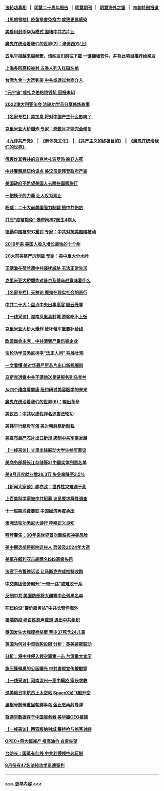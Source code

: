 #### [法轮功真相](https://github.com/gfw-breaker/truth/blob/master/README.md?t=0) &nbsp;&nbsp;|&nbsp;&nbsp; [明慧二十周年报告](https://github.com/gfw-breaker/mh-reports/blob/master/README.md?t=0) &nbsp;&nbsp;|&nbsp;&nbsp;[明慧期刊](https://github.com/gfw-breaker/mh-qikan) &nbsp;&nbsp;|&nbsp;&nbsp; [明慧海外之窗](https://github.com/gfw-breaker/mh-news/blob/master/README.md?t=0) &nbsp;&nbsp;|&nbsp;&nbsp; [神韵特别报道](https://github.com/gfw-breaker/mh-news/blob/master/shenyun.md?t=0)
#### [【思想领袖】疫苗损害免疫力 或致更易感染](../pages/nf4514/n13821090.md?t=10101251) 
#### [美启用封杀华为模式 围堵中共芯片业](../pages/nf4514/n13841949.md?t=10101251) 
#### [魔鬼在统治着我们的世界(7)：渗透西方(上)](../pages/nf4514/n10426013.md?t=10101251) 
#### 五毛举报越来越频繁，请网友们前往下载 [一键翻墙软件](https://github.com/gfw-breaker/ssr-accounts)，并将此项目推荐给亲友
#### [上海多所高校被封 五类人列入红码名单](../pages/nf4514/n13841848.md?t=10101251) 
#### [台湾九合一大选到来 中共或透过台商介入](../pages/nf4514/n13841851.md?t=10101251) 
#### [“元宇宙”成扎克伯格烧钱坑 回报未知](../pages/nf4514/n13841576.md?t=10101251) 
#### [2022澳大利亚法会 法轮功学员分享修炼故事](../pages/nf4514/n13841757.md?t=10101251) 
#### [【名家专栏】美加息 将对中国产生什么影响？](../pages/nf4514/n13841817.md?t=10101251) 
#### [克里米亚大桥爆炸 专家：恐数月才能完全修复](../pages/nf4514/n13841930.md?t=10101251) 
#### [《九评共产党》](https://github.com/begood0513/9ping.md/blob/master/README.md) &nbsp;|&nbsp; [《解体党文化》](../../../../jtdwh.md/blob/master/README.md)  &nbsp;|&nbsp; [《共产主义的终极目的》](../../../../gczydzjmd.md/blob/master/README.md) &nbsp;|&nbsp; [《魔鬼在统治我们的世界》](../../../../mgztzwmdsj.md/blob/master/README.md) 
#### [俄轰炸其吞并的乌克兰扎波罗热 逾17人死](../pages/nf4514/n13841787.md?t=10101251) 
#### [中共警察局纽约设点 美议员促拜登政府严查](../pages/nf4514/n13841856.md?t=10101251) 
#### [美国政府不希望美国人去哪些国家旅行](../pages/nf4514/n13837562.md?t=10101251) 
#### [一把筷子的力量 让人叹为观止](../pages/nf4514/n13837052.md?t=10101251) 
#### [杨威：二十大前美国强力制裁 掀中共伤疤](../pages/nf4514/n13841651.md?t=10101251) 
#### [打压“疫苗豁免” 港府拘捕7医生4病人](../pages/nf4514/n13841603.md?t=10101251) 
#### [德勤中国被SEC重罚 专家：中共对抗美国陷被动](../pages/nf4514/n13841588.md?t=10101251) 
#### [2019年来 美国人收入增长最快的十个州](../pages/nf4514/n13841563.md?t=10101251) 
#### [20大前美祭严厉制裁 专家：美中重大分水岭](../pages/nf4514/n13841523.md?t=10101251) 
#### [王靖渝在荷兰遭中共骚扰威胁 无法正常生活](../pages/nf4514/n13841496.md?t=10101251) 
#### [克里米亚大桥爆炸对普京及俄乌战意味着什么](../pages/nf4514/n13841469.md?t=10101251) 
#### [【名家专栏】无神论 魔鬼在现实社会的恶行](../pages/nf4514/n13841384.md?t=10101251) 
#### [中共二十大：盘点中央出事高官 疑云笼罩](../pages/nf4514/n13841253.md?t=10101251) 
#### [【一线采访】湖南凤凰县封城 游客吃不上饭](../pages/nf4514/n13841274.md?t=10101251) 
#### [克里米亚大桥大爆炸 破坏俄军重要补给线](../pages/nf4514/n13841402.md?t=10101251) 
#### [欧盟商会主席：中共清零严重伤害企业](../pages/nf4514/n13841330.md?t=10101251) 
#### [法轮功学员悉尼排字“法正人间” 殊胜壮观](../pages/nf4514/n13841265.md?t=10101251) 
#### [一文看懂 美对华最严厉芯片出口新规细则](../pages/nf4514/n13841067.md?t=10101251) 
#### [马斯克透露中共不满他送星链服务到乌克兰](../pages/nf4514/n13841104.md?t=10101251) 
#### [从四个维度看健康 纽约研讨美容医学的未来](../pages/nf4514/n13841094.md?t=10101251) 
#### [魔鬼在统治着我们的世界(6)：输出革命](../pages/nf4514/n10421536.md?t=10101251) 
#### [美议员：中共以虚假罪名迫害法轮功](../pages/nf4514/n13841083.md?t=10101251) 
#### [美韩举行航母军演 美对朝鲜祭新制裁](../pages/nf4514/n13841080.md?t=10101251) 
#### [美宣布最严芯片出口新规 遏制中共军事发展](../pages/nf4514/n13841061.md?t=10101251) 
#### [【一线采访】甘肃出钱鼓动大学生参军惹议](../pages/nf4514/n13840895.md?t=10101251) 
#### [美商务部将长江存储等31中国实体列黑名单](../pages/nf4514/n13841004.md?t=10101251) 
#### [美9月非农就业增26.3万 失业率降至3.5%](../pages/nf4514/n13840974.md?t=10101251) 
#### [【新闻大家谈】廖亦武：世界性灾难源于此](../pages/nf4514/n13840556.md?t=10101251) 
#### [上百美科学家被中共招募 议员要求拜登调查](../pages/nf4514/n13840830.md?t=10101251) 
#### [十一假期消费暴跌 中国经济再度承压](../pages/nf4514/n13840753.md?t=10101251) 
#### [澳洲法轮功悉尼大游行 呼唤正义良知](../pages/nf4514/n13839864.md?t=10101251) 
#### [拜登警告：60年来世界首次面临核冲突风险](../pages/nf4514/n13840558.md?t=10101251) 
#### [美中期选举将影响这些人 恐波及2024年大选](../pages/nf4514/n13840244.md?t=10101251) 
#### [美军在叙利亚击毙两名ISIS高级头目](../pages/nf4514/n13840395.md?t=10101251) 
#### [法官下令暂停诉讼 让马斯克完成推特收购](../pages/nf4514/n13840344.md?t=10101251) 
#### [中交集团债务飙升“一带一路”或难脱干系](../pages/nf4514/n13840169.md?t=10101251) 
#### [反制中共 美国防部将大疆等中企列黑名单](../pages/nf4514/n13840325.md?t=10101251) 
#### [在纽约设“警侨服务站”中共长臂伸海外](../pages/nf4514/n13839851.md?t=10101251) 
#### [极端防疫 老百姓怨声载道 退出中共组织](../pages/nf4514/n13840058.md?t=10101251) 
#### [泰国发生大规模枪杀案 至少37死含24儿童](../pages/nf4514/n13840015.md?t=10101251) 
#### [英国为何对中资收购设限 分析：英美紧密联动](../pages/nf4514/n13839938.md?t=10101251) 
#### [分析：将中共侵入领空算第一击 台湾重大宣示](../pages/nf4514/n13839873.md?t=10101251) 
#### [施压蓬佩奥的公函曝光 中共虚假宣传被戳穿](../pages/nf4514/n13839614.md?t=10101251) 
#### [【一线采访】河南汝州一高中瞒疫 家长求救](../pages/nf4514/n13839669.md?t=10101251) 
#### [送美俄日宇航员上太空站 SpaceX龙飞船升空](../pages/nf4514/n13839704.md?t=10101251) 
#### [里根号航母重回朝鲜半岛 金正恩再射导弹](../pages/nf4514/n13839695.md?t=10101251) 
#### [将选举数据存于中国服务器 美华裔CEO被捕](../pages/nf4514/n13839611.md?t=10101251) 
#### [【一线采访】西双版纳封城 警持枪与旅客对峙](../pages/nf4514/n13839313.md?t=10101251) 
#### [OPEC+将大幅减产 推高油价 白宫失望](../pages/nf4514/n13839600.md?t=10101251) 
#### [台防长：国军有红线 中共若侵领空必反制](../pages/nf4514/n13839336.md?t=10101251) 
#### [9月份有47名法轮功学员遭冤判](../pages/nf4514/n13839495.md?t=10101251) 

----
#### [ >>> 更早内容 <<< ](../indexes/nf4514-earlier.md)
